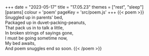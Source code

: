 +++
date = "2023-05-17"
title = "17.05.23"
themes = ["rest", "sleep"]
[params]
  colour = 'poem'
  pageKey = 'src/poem.js'
+++
{{< poem >}}
Snuggled up in parents' bed,  
Packaged up in duvet-packing-peanuts,  
That pack us in to talk a little,  
In broken strings of sayings gone,  
I must be going sometime now,  
My bed awaits,  
And poem snuggles end so soon.
{{< /poem >}}